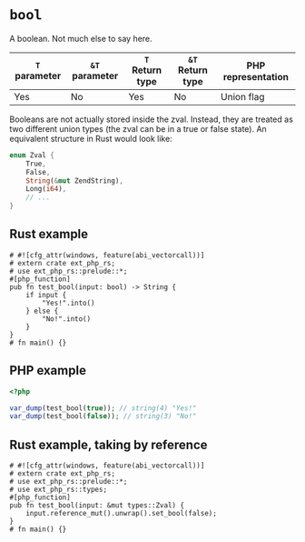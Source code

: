 # `bool`

A boolean. Not much else to say here.

| `T` parameter | `&T` parameter | `T` Return type | `&T` Return type | PHP representation |
| ------------- | -------------- | --------------- | ---------------- | ------------------ |
| Yes           | No             | Yes             | No               | Union flag         |

Booleans are not actually stored inside the zval. Instead, they are treated as
two different union types (the zval can be in a true or false state). An
equivalent structure in Rust would look like:

```rs
enum Zval {
    True,
    False,
    String(&mut ZendString),
    Long(i64),
    // ...
}
```

## Rust example

```rust,no_run
# #![cfg_attr(windows, feature(abi_vectorcall))]
# extern crate ext_php_rs;
# use ext_php_rs::prelude::*;
#[php_function]
pub fn test_bool(input: bool) -> String {
    if input {
        "Yes!".into()
    } else {
        "No!".into()
    }
}
# fn main() {}
```

## PHP example

```php
<?php

var_dump(test_bool(true)); // string(4) "Yes!"
var_dump(test_bool(false)); // string(3) "No!"
```

## Rust example, taking by reference

```rust,no_run
# #![cfg_attr(windows, feature(abi_vectorcall))]
# extern crate ext_php_rs;
# use ext_php_rs::prelude::*;
# use ext_php_rs::types;
#[php_function]
pub fn test_bool(input: &mut types::Zval) {
    input.reference_mut().unwrap().set_bool(false);
}
# fn main() {}
```
